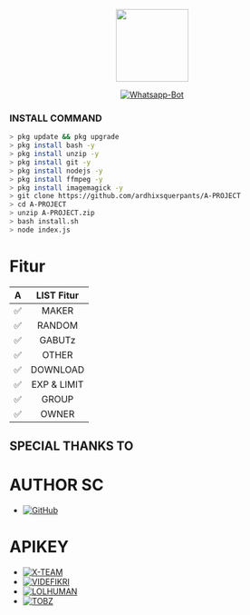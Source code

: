 <p align="center">
<img src="https://i.imgur.com/cIbfUOw.jpg/revision/latest/top-crop/width/300/height/300?cb=20190417164406" width="128" height="128"/>
</p>
<p align="center">
<a href="#"><img title="Whatsapp-Bot" src="https://img.shields.io/badge/Bot Termux A PROJECT-red?colorA=%23ff0000&colorB=%23017e40&style=for-the-badge"></a>
</p>

### INSTALL COMMAND

```bash
> pkg update && pkg upgrade
> pkg install bash -y
> pkg install unzip -y
> pkg install git -y
> pkg install nodejs -y
> pkg install ffmpeg -y
> pkg install imagemagick -y
> git clone https://github.com/ardhixsquerpants/A-PROJECT
> cd A-PROJECT
> unzip A-PROJECT.zip
> bash install.sh
> node index.js
```
# Fitur

| A |               LIST Fitur           |
| :-----------: | :--------------------------------: |
|       ✅       | MAKER          |
|       ✅       | RANDOM                    |
|       ✅       | GABUTz             |
|       ✅       | OTHER   |
|       ✅       | DOWNLOAD |
|       ✅       | EXP & LIMIT |
|       ✅       | GROUP |
|       ✅       | OWNER |

## SPECIAL THANKS TO

# AUTHOR SC
* <a href="https://github.com/Nurutomo/wabot-aq"><img alt="GitHub" src="https://img.shields.io/badge/NURUTOMO%20-%23121011.svg?&style=for-the-badge&logo=github&logoColor=white"/></a>

# APIKEY
* [![X-TEAM](https://img.shields.io/badge/XTEAM-3b5998?style=flat-square&logo=ardi&logoColor=white)](https://api.xteam.xyz)
* [![VIDEFIKRI](https://img.shields.io/badge/VIDEFIKRI-3b5998?style=flat-square&logo=ardi&logoColor=white)](https://videfikri.com)
* [![LOLHUMAN](https://img.shields.io/badge/LOLHUMAN-3b5998?style=flat-square&logo=ardi&logoColor=white)](http://api.lolhuman.xyz)
* [![TOBZ](https://img.shields.io/badge/TOBZ-3b5998?style=flat-square&logo=ardi&logoColor=white)](https://tobz-api.herokuapp.com)

